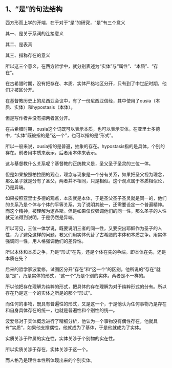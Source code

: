 <h2>1、“是”的句法结构</h2><p data-pid="9rsLvjx8">西方形而上学的开端，在于对于“是”的研究，“是”有三个意义</p><p data-pid="Fk-Kn2Z1">其一、是关于系词的连接意义</p><p data-pid="io33sSPx">其二、是表真</p><p data-pid="m7gZc-tH">其三、指称存在的意义</p><p data-pid="1PHlLLSb">所以这三个意义，在西方哲学中，就分别表述为“实体”与“属性”、“本质”、“存在”。</p><p data-pid="e1vbr-FO">在古希腊时期，没有把存在、本质、实体严格地区分开，只有到了中世纪时期，他们才被区分开。</p><p data-pid="iG3cYSHt">在基督教历史上的尼西亚会议中，有了一份尼西亚信经，其中使用了ousia（本质、实体）和hypostasis（本体）。</p><p data-pid="mmPFlYZ7">但是写作者并没有把两者区分开。</p><p data-pid="y9Or_3LR">在古希腊时期，ousia这个词既可以表示本质，也可以表示实体。在亚里士多德中，“实体”既被指的是“这一个”，也可以指的是“形式”。</p><p data-pid="MGlQ3QBJ">所以一般来说，ousia指的是普遍，抽象的存在。hypostasis指的是具体，个别的存在。前者用本质来表示，后者用本体来表示。</p><p data-pid="8uJDRW-t">这与基督教什么关系呢？基督教的正统教义是，圣父圣子圣灵的三位一体。</p><p data-pid="TnHpKmk3">但是如果按照柏拉图的观点，理念与现象是一个分有关系，如果把圣父视为理念，那么圣子就是分有了圣父，两者并不相同，只是相似。这个观点属于本质相似论，乃是异端。</p><p data-pid="MwaiK_CC">如果按照亚里士多德的观点，本质就是本体，于是圣父圣子圣灵就是同一的，他们的关系乃是个体与个体的平等关系，为了说明其统一，还需要设定一个普遍精神。而这个精神，被理解为逻各斯。但是如果仅仅强调他们的同一性，那么圣子的人性就无法得到说明，于是仍然是异端。</p><p data-pid="2xl2UL1R">所以可见，三位一体学说，既要说明三者的同一性，又要突出耶稣作为圣子的人性，为了避免这样的问题，教父们用实体代替了古希腊的本体和本质之争。用实体强调同一性，用人格强调他们的差异性。</p><p data-pid="vGfD2t3c">所以本体和本质之争，乃是“形式”在先，还是个体在先的争端。即本体在先，还是本质在先？</p><p data-pid="QhMSyJ9i">后来的哲学家波爱修，试图区分开“存在”和“这一个”的区别。他所说的“存在”就是“是”，乃是实体的形式，“这一个”乃是个别的实体。两者是不一样的。</p><p data-pid="C984p8KG">所以他把存在理解为纯粹的形式，把具体的存在理解为对于纯粹形式的分有。所以存在乃是这一个的实体之所是的那个“形式”。</p><p data-pid="umiKY4Ai">而任何的事物，既具有普遍性的形式，又是这一个，于是他认为任何事物乃是存在和自身具体存在的统一，也就是普遍性和个别性的统一。</p><p data-pid="VxldQkgA">波爱修对于实体概念进行了精细分析，他认为一个事物没有偶性存在，他就具有“实质”，如果他支撑偶性，他就成为了基体，于是他就成为了实体。</p><p data-pid="lM-ByNEv">实质关涉于种属的实在性，实体关涉于个别物的实在性。</p><p data-pid="t9XiMy87">所以实质关涉于存在，实体关涉于这一个。</p><p data-pid="9jVDjKjH">而人格乃是理性本性所体现出来的个别实体。</p><p></p><p></p><p></p><p></p><p></p><p></p><p></p><p></p><p></p>